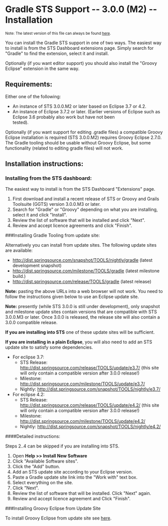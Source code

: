 Gradle STS Support -- 3.0.0 (M2) -- Installation
================================================

<small>Note: The latest version of this file can always be found [here][latest].</small>

You can install the Gradle STS support in one of two ways. The easiest
way to install is from the STS Dashboard extensions page. Simply search
for "Gradle" to find the extension, select it and install.

Optionally (if you want editor support) you should also install the "Groovy Eclipse" extension in the same way.

Requirements:
-------------

Either one of the following:

 * An instance of STS 3.0.0.M2 or later based on Eclipse 3.7 or 4.2.
 * An instance of Eclipse 3.7.2 or later. (Earlier versions of Eclipse such as Eclipse 3.6 probably also work but have not been   
   tested).

Optionally (if you want support for editing .gradle files) a compatible Groovy Eclipse installation is 
required (STS 3.0.0.M2) requires Groovy Eclipse 2.7.0. The Gradle tooling should be usable without Groovy Eclipse, but some functionality (related to editing gradle files) will not work.

Installation instructions:
--------------------------

### Installing from the STS dashboard:

The easiest way to install is from the STS Dashboard "Extensions" page.

  1. First download and install a recent release of STS or Groovy and Grails Toolsuite (GGTS) version 3.0.0.M3 or later.
  3. Search for "Gradle" or "Groovy" depending on what you are installing, select it and click "Install".
  4. Review the list of software that will be installed and click "Next".
  5. Review and accept licence agreements and click "Finish".

###Installing Gradle Tooling from update site:

Alternatively you can install from update sites. The following update
sites are available:

  * http://dist.springsource.com/snapshot/TOOLS/nightly/gradle (latest development snapshot)
  * http://dist.springsource.com/milestone/TOOLS/gradle (latest milestone build.)
  * http://dist.springsource.com/release/TOOLS/gradle (latest release)

**Note:** pasting the above URLs into a web browser will not work. You need
to follow the instructions given below to use an Eclipse update site.

**Note:** presently (while STS 3.0.0 is still under development), only snapshot and milestone update sites contain versions 
that are compatible with STS 3.0.0.M3 or later. Once 3.0.0 is released, the release site will also contain a 3.0.0 compatible 
release.

**If you are installing into STS** one of these update sites will be
sufficient.

**If you are installing in a plain Eclipse**, you will also need to add an STS update site to satisfy some dependencies.

  * For eclipse 3.7:
     * STS Release: http://dist.springsource.com/release/TOOLS/update/e3.7/ (this site will only contain a compatible version after 3.0.0 release!)
     * Milestone: http://dist.springsource.com/milestone/TOOLS/update/e3.7/
     * Nightly: http://dist.springsource.com/snapshot/TOOLS/nightly/e3.7/
  * For eclipse 4.2:
     * STS Release: http://dist.springsource.com/release/TOOLS/update/e4.2/ (this site will only contain a compatible version after 3.0.0 release!)
     * Milestone: http://dist.springsource.com/milestone/TOOLS/update/e4.2/
     * Nightly: http://dist.springsource.com/snapshot/TOOLS/nightly/e4.2/
     
####Detailed instructions: 

Steps 2..4 can be skipped if you are installing into STS.

 1. Open **Help >> Install New Software**
 2. Click "Available Software sites".
 3. Click the "Add" button.
 4. Add an STS update site according to your Eclipse version.
 5. Paste a Gradle update site link into the "Work with" text box.
 6. Select everything on the site.
 7. Click "Next".
 8. Review the list of software that will be installed. Click "Next" again.
 9. Review and accept licence agreement and Click "Finish".
  
###Installing Groovy Eclipse from Update Site

To install Groovy Eclipse from update site see [here][greclipse].

   [latest]: http://static.springsource.org/sts/docs/latest/reference/html/gradle/  "Latest Gradle Docs"
   [greclipse]: http://groovy.codehaus.org/Eclipse+Plugin "Groovy Eclipse"
